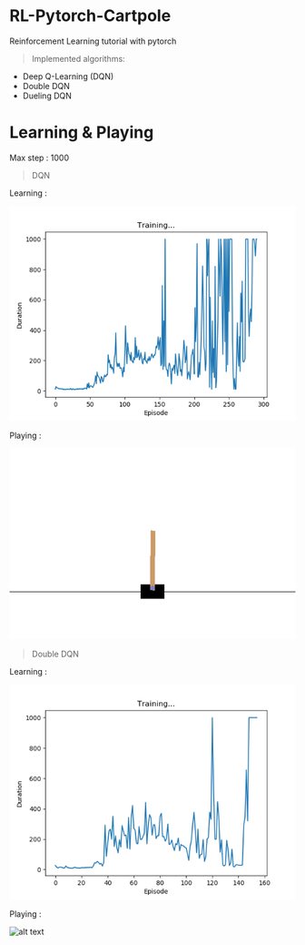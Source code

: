 # RL-Pytorch-Cartpole
Reinforcement Learning tutorial with pytorch

> Implemented algorithms:

* Deep Q-Learning (DQN)
* Double DQN
* Dueling DQN

# Learning & Playing
Max step : 1000

> DQN

Learning :

![alt text](/img/1_dqn_score.png "Learning(Max Steps: 1000)")

Playing :

![alt text](/img/1_dqn_play.gif "Playing")

> Double DQN

Learning :

![alt text](/img/2_double_dqn_score.png "Learning(Max Steps: 1000)")

Playing :

![alt text](/img/2_double_dqn_play.gif "Playing")
